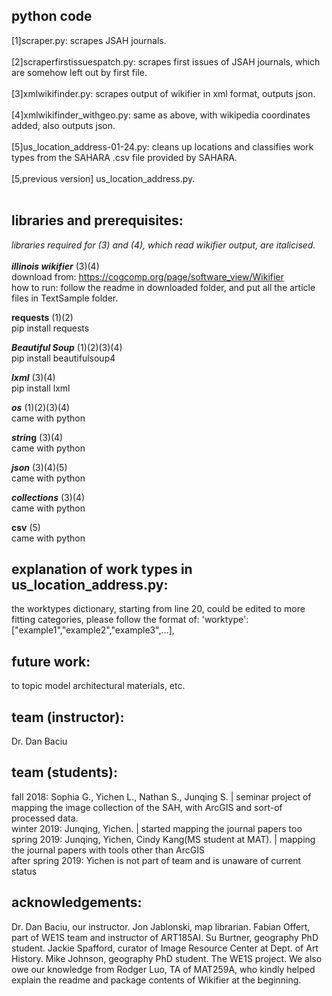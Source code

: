 ## python code
[1]scraper.py: scrapes JSAH journals.</br></br>
[2]scraperfirstissuespatch.py: scrapes first issues of JSAH journals, which are somehow left out by first file.</br></br>
[3]xmlwikifinder.py: scrapes output of wikifier in xml format, outputs json.</br></br>
[4]xmlwikifinder_withgeo.py: same as above, with wikipedia coordinates added, also outputs json.</br></br>
[5]us_location_address-01-24.py: cleans up locations and classifies work types from the SAHARA .csv file provided by SAHARA.</br></br>
[5,previous version] us_location_address.py.</br></br>

## libraries and prerequisites:
*libraries required for (3) and (4), which read wikifier output, are italicised.*</br></br>
__*illinois wikifier*__ (3)(4)</br>
download from: https://cogcomp.org/page/software_view/Wikifier</br>
how to run: follow the readme in downloaded folder, and put all the article files in TextSample folder.</br>

__requests__ (1)(2)</br>
pip install requests</br>

__*Beautiful Soup*__ (1)(2)(3)(4)</br>
pip install beautifulsoup4</br>

__*lxml*__ (3)(4)</br>
pip install lxml</br>

__*os*__ (1)(2)(3)(4)</br>
came with python</br>

__*strin*g__ (3)(4)</br>
came with python</br>

__*json*__ (3)(4)(5)</br>
came with python</br>

__*collections*__ (3)(4)</br>
came with python</br>

__csv__ (5)</br>
came with python</br>
## explanation of work types in us_location_address.py:
the worktypes dictionary, starting from line 20, could be edited to more fitting categories, please follow the format of:
'worktype':["example1","example2","example3",...],</br>
## future work:
to topic model architectural materials, etc.</br>
## team (instructor):
Dr. Dan Baciu
## team (students):
fall 2018: Sophia G., Yichen L., Nathan S., Junqing S. | seminar project of mapping the image collection of the SAH, with ArcGIS and sort-of processed data. </br>
winter 2019: Junqing, Yichen. | started mapping the journal papers too </br>
spring 2019: Junqing, Yichen, Cindy Kang(MS student at MAT). | mapping the journal papers with tools other than ArcGIS</br>
after spring 2019: Yichen is not part of team and is unaware of current status
## acknowledgements:
Dr. Dan Baciu, our instructor. Jon Jablonski, map librarian. Fabian Offert, part of WE1S team and instructor of ART185AI. Su Burtner, geography PhD student. Jackie Spafford, curator of Image Resource Center at Dept. of Art History. Mike Johnson, geography PhD student. The WE1S project. We also owe our knowledge from Rodger Luo, TA of MAT259A, who kindly helped explain the readme and package contents of Wikifier at the beginning.
